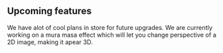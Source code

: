 ## Upcoming features
We have alot of cool plans in store for future upgrades. We are currently working on a mura masa effect which will let you change perspective of a 2D image, making it apear 3D.